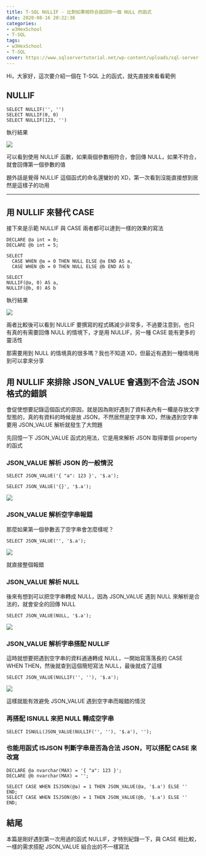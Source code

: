 ```yaml
---
title: T-SQL NULLIF - 比對如果相符合就回你一個 NULL 的函式
date: 2020-08-16 20:22:38
categories:
- w3HexSchool
- T-SQL
tags:
- w3HexSchool
- T-SQL
cover: https://www.sqlservertutorial.net/wp-content/uploads/sql-server-tutorial.svg
---
```


Hi，大家好，這次要介紹一個在 T-SQL 上的函式，就先直接來看看範例

## NULLIF

```sql=
SELECT NULLIF('', '')
SELECT NULLIF(0, 0)
SELECT NULLIF(123, '')
```

執行結果

![](https://i.imgur.com/96hJJhA.png)

可以看到使用 NULLIF 函數，如果兩個參數相符合，會回傳 NULL，如果不符合，就會回傳第一個參數的值

題外話是覺得 NULLIF 這個函式的命名還蠻妙的 XD，第一次看到沒能直接想到居然是這樣子的功用

---

## 用 NULLIF 來替代 CASE

接下來是示範 NULLIF 與 CASE 兩者都可以達到一樣的效果的寫法

```sql=
DECLARE @a int = 0;
DECLARE @b int = 5;

SELECT
  CASE WHEN @a = 0 THEN NULL ELSE @a END AS a,
  CASE WHEN @b = 0 THEN NULL ELSE @b END AS b

SELECT
NULLIF(@a, 0) AS a,
NULLIF(@b, 0) AS b
```

執行結果

![](https://i.imgur.com/cYuK0rU.png)

兩者比較後可以看到 NULLIF 要撰寫的程式碼減少非常多，不過要注意到，也只有真的有需要回傳 NULL 的情境下，才是用 NULLIF，另一種 CASE 能有更多的靈活性

那需要用到 NULL 的情境真的很多嗎？我也不知道 XD，但最近有遇到一種情境用到可以拿來分享

## 用 NULLIF 來排除 JSON_VALUE 會遇到不合法 JSON 格式的錯誤

會促使想要記錄這個函式的原因，就是因為剛好遇到了資料表內有一欄是存放文字型態的，真的有資料的時候是放 JSON，不然居然是空字串 XD，然後遇到空字串要用 JSON_VALUE 解析就發生了大問題

先回憶一下 JSON_VALUE 函式的用法，它是用來解析 JSON 取得單個 property 的函式

### JSON_VALUE 解析 JSON 的一般情況

```sql=
SELECT JSON_VALUE('{ "a": 123 }', '$.a');

SELECT JSON_VALUE('{}', '$.a');
```

![](https://i.imgur.com/f5DqYRB.png)

### JSON_VALUE 解析空字串報錯

那麼如果第一個參數丟了空字串會怎麼樣呢？

```sql=
SELECT JSON_VALUE('', '$.a');
```

![](https://i.imgur.com/MgVg56S.png)

就直接整個報錯

### JSON_VALUE 解析 NULL

後來有想到可以把空字串轉成 NULL，因為 JSON_VALUE 遇到 NULL 來解析是合法的，就會安全的回傳 NULL

```sql=
SELECT JSON_VALUE(NULL, '$.a');
```

![](https://i.imgur.com/X9oRtZY.png)

### JSON_VALUE 解析字串搭配 NULLIF

這時就想要把遇到空字串的資料通通轉成 NULL，一開始寫落落長的 CASE WHEN THEN，然後就查到這個簡短寫法 NULL，最後就成了這樣

```sql=
SELECT JSON_VALUE(NULLIF('', ''), '$.a');
```

![](https://i.imgur.com/2YCSesz.png)

這樣就能有效避免 JSON_VALUE 遇到空字串而報錯的情況

### 再搭配 ISNULL 來把 NULL 轉成空字串

```sql=
SELECT ISNULL(JSON_VALUE(NULLIF('', ''), '$.a'), '');
```

### 也能用函式 ISJSON 判斷字串是否為合法 JSON，可以搭配 CASE 來改寫

```sql=
DECLARE @a nvarchar(MAX) = '{ "a": 123 }';
DECLARE @b nvarchar(MAX) = '';

SELECT CASE WHEN ISJSON(@a) = 1 THEN JSON_VALUE(@a, '$.a') ELSE '' END;
SELECT CASE WHEN ISJSON(@b) = 1 THEN JSON_VALUE(@b, '$.a') ELSE '' END;
```

## 結尾

本篇是剛好遇到第一次用過的函式 NULLIF，才特別紀錄一下，與 CASE 相比較，一樣的需求搭配 JSON_VALUE 組合出的不一樣寫法
